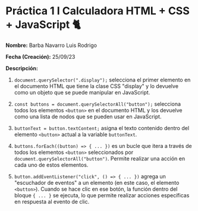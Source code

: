 # Práctica 1 I Calculadora HTML + CSS + JavaScript 🐈

**Nombre:** Barba Navarro Luis Rodrigo

**Fecha (Creación):** 25/09/23

**Descripción:**

1. `document.querySelector(".display");` selecciona el primer elemento en el documento HTML que tiene la clase CSS "display" y lo devuelve como un objeto que se puede manipular en JavaScript.

2. `const buttons = document.querySelectorAll("button");` selecciona todos los elementos `<button>` en el documento HTML y los devuelve como una lista de nodos que se pueden usar en JavaScript.

3. `buttonText = button.textContent;` asigna el texto contenido dentro del elemento `<button>` actual a la variable `buttonText`.

4. `buttons.forEach((button) => { ... })` es un bucle que itera a través de todos los elementos `<button>` seleccionados por `document.querySelectorAll("button")`. Permite realizar una acción en cada uno de estos elementos.

5. `button.addEventListener("click", () => { ... })` agrega un "escuchador de eventos" a un elemento (en este caso, el elemento `<button>`). Cuando se hace clic en ese botón, la función dentro del bloque `{ ... }` se ejecuta, lo que permite realizar acciones específicas en respuesta al evento de clic.
